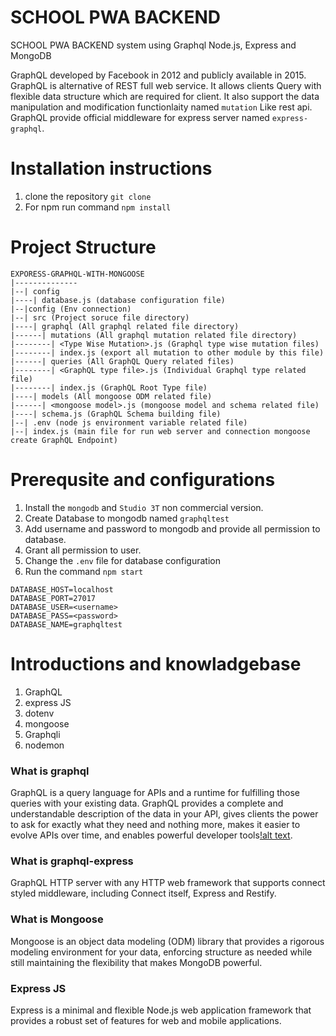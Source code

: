 # SCHOOL PWA BACKEND
SCHOOL PWA BACKEND system using Graphql Node.js, Express and MongoDB

GraphQL developed by Facebook in 2012 and publicly available in 2015. GraphQL is alternative of REST full web service. It allows clients Query with flexible data structure which are required for client. It also support the data manipulation and modification functionlaity named `mutation` Like rest api. GraphQL provide official middleware for express server named `express-graphql`.


# Installation instructions

1. clone the repository `git clone `
2. For npm run command `npm install`

# Project Structure
```
EXPORESS-GRAPHQL-WITH-MONGOOSE
|--------------
|--| config
|----| database.js (database configuration file)
|--|config (Env connection)
|--| src (Project soruce file directory)
|----| graphql (All graphql related file directory)
|------| mutations (All graphql mutation related file directory)
|--------| <Type Wise Mutation>.js (Graphql type wise mutation files)
|--------| index.js (export all mutation to other module by this file)
|------| queries (All GraphQL Query related files)
|--------| <GraphQL type file>.js (Individual Graphql type related file)
|--------| index.js (GraphQL Root Type file)
|----| models (All mongoose ODM related file)
|------| <mongoose model>.js (mongoose model and schema related file)
|----| schema.js (GraphQL Schema building file)
|--| .env (node js environment variable related file)
|--| index.js (main file for run web server and connection mongoose create GraphQL Endpoint)
```
# Prerequsite and configurations
1. Install the `mongodb` and `Studio 3T` non commercial version.
2. Create Database to mongodb named `graphqltest`
3. Add username and password to mongodb and provide all permission to database.
4. Grant all permission to user.
5. Change the `.env` file for database configuration
6. Run the command `npm start`

```
DATABASE_HOST=localhost
DATABASE_PORT=27017
DATABASE_USER=<username>
DATABASE_PASS=<password>
DATABASE_NAME=graphqltest
```

# Introductions and knowladgebase

1. GraphQL
2. express JS
3. dotenv
4. mongoose
6. Graphqli
7. nodemon

### What is graphql

GraphQL is a query language for APIs and a runtime for fulfilling those queries with your existing data. GraphQL provides a complete and understandable description of the data in your API, gives clients the power to ask for exactly what they need and nothing more, makes it easier to evolve APIs over time, and enables powerful developer tools[!alt text](https://graphql.org/).

### What is graphql-express

GraphQL HTTP server with any HTTP web framework that supports connect styled middleware, including Connect itself, Express and Restify.

### What is Mongoose

Mongoose is an object data modeling (ODM) library that provides a rigorous modeling environment for your data, enforcing structure as needed while still maintaining the flexibility that makes MongoDB powerful.

### Express JS

Express is a minimal and flexible Node.js web application framework that provides a robust set of features for web and mobile applications.







